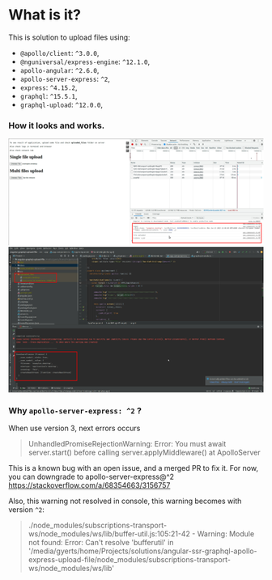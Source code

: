 # What is it?

This is solution to upload files using:
- `@apollo/client`: `^3.0.0`,
- `@nguniversal/express-engine`: `^12.1.0`,
- `apollo-angular`: `^2.6.0`,
- `apollo-server-express`: `^2`,
- `express`: `^4.15.2`,
- `graphql`: `^15.5.1`,
- `graphql-upload`: `^12.0.0`,




### How it looks and works.
![](docs/browser.png)
![](docs/ide.png)

### Why `apollo-server-express: ^2` ?

When use version 3, next errors occurs
> UnhandledPromiseRejectionWarning: Error: You must await server.start() before calling server.applyMiddleware() at ApolloServer

This is a known bug with an open issue, and a merged PR to fix it. For now, you can downgrade to apollo-server-express@^2
https://stackoverflow.com/a/68354663/3156757

Also, this warning not resolved in console, this warning becomes with version `^2`:
> ./node_modules/subscriptions-transport-ws/node_modules/ws/lib/buffer-util.js:105:21-42 - Warning: Module not found: Error: Can't resolve 'bufferutil' in '/media/gyerts/home/Projects/solutions/angular-ssr-graphql-apollo-express-upload-file/node_modules/subscriptions-transport-ws/node_modules/ws/lib'
